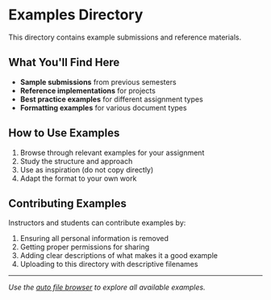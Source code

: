 # Examples Directory

This directory contains example submissions and reference materials.

## What You'll Find Here

- **Sample submissions** from previous semesters
- **Reference implementations** for projects
- **Best practice examples** for different assignment types
- **Formatting examples** for various document types

## How to Use Examples

1. Browse through relevant examples for your assignment
2. Study the structure and approach
3. Use as inspiration (do not copy directly)
4. Adapt the format to your own work

## Contributing Examples

Instructors and students can contribute examples by:
1. Ensuring all personal information is removed
2. Getting proper permissions for sharing
3. Adding clear descriptions of what makes it a good example
4. Uploading to this directory with descriptive filenames

---

*Use the [auto file browser](../file-browser.html) to explore all available examples.*